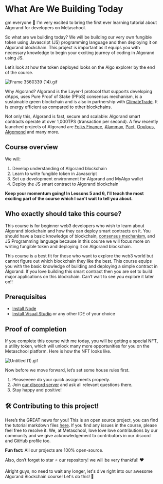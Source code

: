# What Are We Building Today

gm everyone 🔆 I’m very excited to bring the first ever learning tutorial about Algorand for developers on Metaschool.

So what are we building today? We will be building our very own fungible token using Javascript (JS) programming language and then deploying it on Algorand blockchain. This project is important as it equips you with necessary knowledge to begin your exciting journey of coding in Algorand using JS.

Let’s look at how the token deployed looks on the Algo explorer by the end of the course.

![Frame 3560339 (14).gif](https://github.com/0xmetaschool/Learning-Projects/blob/main/assests_for_all/assests-for-algorand/1_1%20What%20Are%20We%20Building%20Today/Frame_3560339_(14).gif?raw=true)

Why Algorand? Algorand is the Layer-1 protocol that supports developing dApps, uses Pure Proof of Stake (PPoS) consensus mechanism, is a sustainable green blockchain and is also in partnership with [ClimateTrade](https://climatetrade.com/). It is energy efficient as compared to other blockchains.

Not only this, Algorand is fast, secure and scalable: Algorand smart contracts operate at over 1,000TPS (transaction per second). A few recently launched projects of Algorand are [Folks Finance](https://folks.finance/), [Alammax](https://www.alammex.com/), [Pact](https://www.pact.fi/), [Opulous](https://opulous.org/), [Algomond](https://www.algomond.com/#/) and many more.

## Course overview

We will:

1. Develop understanding of Algorand blockchain
2. Learn to write fungible token in Javascript
3. Set up development environment for Algorand and MyAlgo wallet
4. Deploy the JS smart contract to Algorand blockchain

**Keep your momentum going! In Lessons 5 and 6, I'll teach the most exciting part of the course which I can't wait to tell you about.**

## Who exactly should take this course?

This course is for beginner web3 developers who wish to learn about Algorand blockchain and how they can deploy smart contracts on it. You should have a basic knowledge of blockchain, [consensus mechanism](https://metaschool.so/articles/consensus-mechanism-meaning/), and JS Programming language because in this course we will focus more on writing fungible token and deploying it on Algorand blockchain.

This course is a best fit for those who want to explore the web3 world but cannot figure out which blockchain they like the best. This course equips you with the basic knowledge of building and deploying a simple contract in Algorand. If you love building this smart contract then you are set to build major applications on this blockchain. Can’t wait to see you explore it later on!!

## Prerequisites

- [Install Node](https://nodejs.org/en/download)
- [Install Visual Studio](https://code.visualstudio.com/download) or any other IDE of your choice

## Proof of completion

If you complete this course with me today, you will be getting a special NFT, a utility token, which will unlock many more opportunities for you on the Metaschool platform. Here is how the NFT looks like.

![Untitled (1).gif](https://github.com/0xmetaschool/Learning-Projects/blob/main/assests_for_all/assests-for-algorand/1_1%20What%20Are%20We%20Building%20Today/Untitled_(1).gif?raw=true)

Now before we move forward, let’s set some house rules first.
1. Pleaseeeee do your quick assignments properly. 
2. Join [our discord server](https://discord.gg/vbVMUwXWgc) and ask all relevant questions there.
3. Stay happy and positive!

## 🛠 Contributing to this project!

Here’s the GREAT news for you! This is an open source project, you can find the tutorial markdown files [here](https://github.com/0xmetaschool/Learning-Projects). If you find any issues in the course, please feel free to resolve it.
We, at Metaschool, love love love contributions by our community and we give acknowledgement to contributors in our discord and GitHub profile too.

**Fun fact:** All our projects are 100% open-source.

Also, don’t forget to star ⭐️ our repository! we will be very thankful! ♥️

Alright guys, no need to wait any longer, let's dive right into our awesome Algorand Blockchain course! Let's do this! 🙌